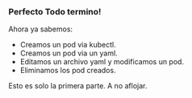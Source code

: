 <br>

### Perfecto Todo termino!

Ahora ya sabemos:
- Creamos un pod via kubectl.
- Creamos un pod via un yaml.
- Editamos un archivo yaml y modificamos un pod.
- Eliminamos los pod creados.

Esto es solo la primera parte. A no aflojar.

